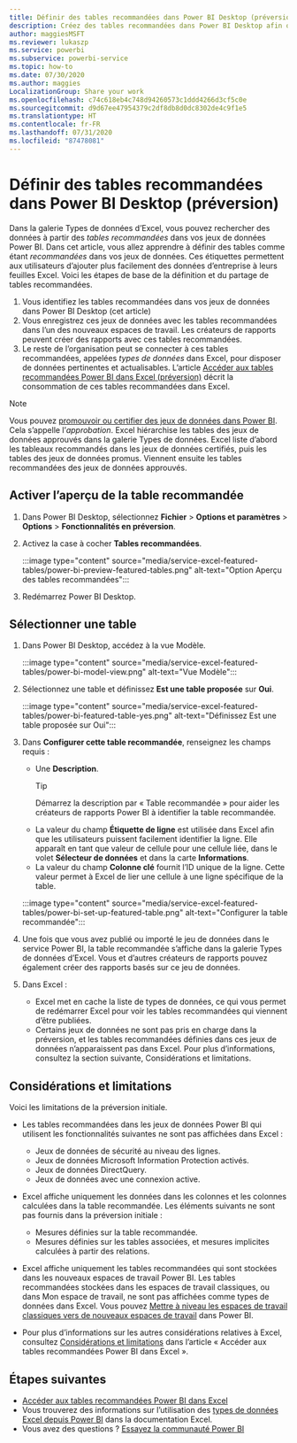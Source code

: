 ```yaml
---
title: Définir des tables recommandées dans Power BI Desktop (préversion)
description: Créez des tables recommandées dans Power BI Desktop afin qu’elles s’affichent dans la galerie Types de données d’Excel.
author: maggiesMSFT
ms.reviewer: lukaszp
ms.service: powerbi
ms.subservice: powerbi-service
ms.topic: how-to
ms.date: 07/30/2020
ms.author: maggies
LocalizationGroup: Share your work
ms.openlocfilehash: c74c618eb4c748d94260573c1ddd4266d3cf5c0e
ms.sourcegitcommit: d9d67ee47954379c2df8db8d0dc8302de4c9f1e5
ms.translationtype: HT
ms.contentlocale: fr-FR
ms.lasthandoff: 07/31/2020
ms.locfileid: "87478081"
---
```

# <a name="set-featured-tables-in-power-bi-desktop-preview"></a>Définir des tables recommandées dans Power BI Desktop (préversion)

Dans la galerie Types de données d’Excel, vous pouvez rechercher des données à partir des *tables recommandées* dans vos jeux de données Power BI. Dans cet article, vous allez apprendre à définir des tables comme étant *recommandées* dans vos jeux de données. Ces étiquettes permettent aux utilisateurs d’ajouter plus facilement des données d’entreprise à leurs feuilles Excel. Voici les étapes de base de la définition et du partage de tables recommandées.

1. Vous identifiez les tables recommandées dans vos jeux de données dans Power BI Desktop (cet article)
1. Vous enregistrez ces jeux de données avec les tables recommandées dans l’un des nouveaux espaces de travail. Les créateurs de rapports peuvent créer des rapports avec ces tables recommandées. 
1. Le reste de l’organisation peut se connecter à ces tables recommandées, appelées *types de données* dans Excel, pour disposer de données pertinentes et actualisables. L’article [Accéder aux tables recommandées Power BI dans Excel (préversion)](service-excel-featured-tables.md) décrit la consommation de ces tables recommandées dans Excel.

> [!NOTE]
> Vous pouvez [promouvoir ou certifier des jeux de données dans Power BI](../connect-data/service-datasets-promote.md). Cela s’appelle l’*approbation*. Excel hiérarchise les tables des jeux de données approuvés dans la galerie Types de données. Excel liste d’abord les tableaux recommandés dans les jeux de données certifiés, puis les tables des jeux de données promus. Viennent ensuite les tables recommandées des jeux de données approuvés. 

## <a name="turn-on-the-featured-table-preview"></a>Activer l’aperçu de la table recommandée

1. Dans Power BI Desktop, sélectionnez **Fichier** > **Options et paramètres** > **Options** > **Fonctionnalités en préversion**.
2. Activez la case à cocher **Tables recommandées**.

    :::image type="content" source="media/service-excel-featured-tables/power-bi-preview-featured-tables.png" alt-text="Option Aperçu des tables recommandées":::

3. Redémarrez Power BI Desktop.

## <a name="select-a-table"></a>Sélectionner une table

1. Dans Power BI Desktop, accédez à la vue Modèle.

    :::image type="content" source="media/service-excel-featured-tables/power-bi-model-view.png" alt-text="Vue Modèle":::
 
2. Sélectionnez une table et définissez **Est une table proposée** sur **Oui**.

    :::image type="content" source="media/service-excel-featured-tables/power-bi-featured-table-yes.png" alt-text="Définissez Est une table proposée sur Oui":::

4. Dans **Configurer cette table recommandée**, renseignez les champs requis :

    - Une **Description**. 
        > [!TIP]
        > Démarrez la description par « Table recommandée » pour aider les créateurs de rapports Power BI à identifier la table recommandée.
    - La valeur du champ **Étiquette de ligne** est utilisée dans Excel afin que les utilisateurs puissent facilement identifier la ligne. Elle apparaît en tant que valeur de cellule pour une cellule liée, dans le volet **Sélecteur de données** et dans la carte **Informations**. 
    - La valeur du champ **Colonne clé** fournit l’ID unique de la ligne. Cette valeur permet à Excel de lier une cellule à une ligne spécifique de la table.

    :::image type="content" source="media/service-excel-featured-tables/power-bi-set-up-featured-table.png" alt-text="Configurer la table recommandée":::

1. Une fois que vous avez publié ou importé le jeu de données dans le service Power BI, la table recommandée s’affiche dans la galerie Types de données d’Excel. Vous et d’autres créateurs de rapports pouvez également créer des rapports basés sur ce jeu de données.

1. Dans Excel : 
    - Excel met en cache la liste de types de données, ce qui vous permet de redémarrer Excel pour voir les tables recommandées qui viennent d’être publiées.
    - Certains jeux de données ne sont pas pris en charge dans la préversion, et les tables recommandées définies dans ces jeux de données n’apparaissent pas dans Excel. Pour plus d’informations, consultez la section suivante, Considérations et limitations.

## <a name="considerations-and-limitations"></a>Considérations et limitations

Voici les limitations de la préversion initiale.

- Les tables recommandées dans les jeux de données Power BI qui utilisent les fonctionnalités suivantes ne sont pas affichées dans Excel : 

    - Jeux de données de sécurité au niveau des lignes.
    - Jeux de données Microsoft Information Protection activés.
    - Jeux de données DirectQuery.
    - Jeux de données avec une connexion active.

- Excel affiche uniquement les données dans les colonnes et les colonnes calculées dans la table recommandée. Les éléments suivants ne sont pas fournis dans la préversion initiale :

    - Mesures définies sur la table recommandée.
    - Mesures définies sur les tables associées, et mesures implicites calculées à partir des relations.

- Excel affiche uniquement les tables recommandées qui sont stockées dans les nouveaux espaces de travail Power BI. Les tables recommandées stockées dans les espaces de travail classiques, ou dans Mon espace de travail, ne sont pas affichées comme types de données dans Excel. Vous pouvez [Mettre à niveau les espaces de travail classiques vers de nouveaux espaces de travail](service-upgrade-workspaces.md) dans Power BI.
- Pour plus d’informations sur les autres considérations relatives à Excel, consultez [Considérations et limitations](service-excel-featured-tables.md#considerations-and-limitations) dans l’article « Accéder aux tables recommandées Power BI dans Excel ».

## <a name="next-steps"></a>Étapes suivantes

- [Accéder aux tables recommandées Power BI dans Excel](service-excel-featured-tables.md)
- Vous trouverez des informations sur l’utilisation des [types de données Excel depuis Power BI](https://support.office.com/article/use-excel-data-types-from-power-bi-preview-cd8938ce-f963-444d-b82a-7140848241e9) dans la documentation Excel.
- Vous avez des questions ? [Essayez la communauté Power BI](https://community.powerbi.com/)


